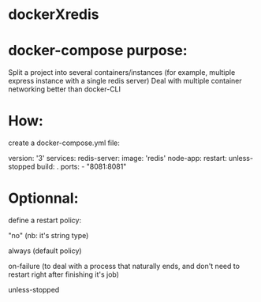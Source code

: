 # dockerXredis

# docker-compose purpose:

Split a project into several containers/instances (for example, multiple express instance with a single redis server)
Deal with multiple container networking better than docker-CLI

# How:

create a docker-compose.yml file:

version: '3'
services:
  redis-server:
    image: 'redis'
  node-app:
    restart: unless-stopped
    build: .
    ports:
      - "8081:8081"

# Optionnal:

define a restart policy:

"no" (nb: it's string type)

always (default policy)

on-failure (to deal with a process that naturally ends, and don't need to restart right after finishing it's job)

unless-stopped
